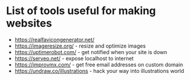 # List of tools useful for making websites

- https://realfavicongenerator.net/
- https://imageresize.org/ - resize and optimize images
- https://uptimerobot.com/ - get notified when your site is down
- https://serveo.net/ - expose localhost to internet
- https://improvmx.com/ - get free email addresses on custom domain
- https://undraw.co/illustrations - hack your way into illustrations world
